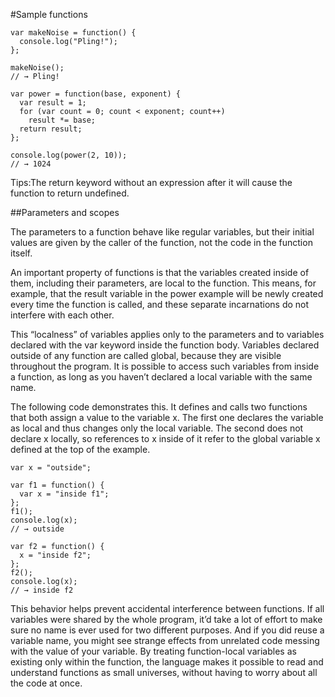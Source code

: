 #Sample functions
```
var makeNoise = function() {
  console.log("Pling!");
};

makeNoise();
// → Pling!

var power = function(base, exponent) {
  var result = 1;
  for (var count = 0; count < exponent; count++)
    result *= base;
  return result;
};

console.log(power(2, 10));
// → 1024
```
Tips:The return keyword without an expression after it will cause the function to return undefined.

##Parameters and scopes

The parameters to a function behave like regular variables, but their initial values are given by the caller of the function, not the code in the function itself.

An important property of functions is that the variables created inside of them, including their parameters, are local to the function. This means, for example, that the result variable in the power example will be newly created every time the function is called, and these separate incarnations do not interfere with each other.

This “localness” of variables applies only to the parameters and to variables declared with the var keyword inside the function body. Variables declared outside of any function are called global, because they are visible throughout the program. It is possible to access such variables from inside a function, as long as you haven’t declared a local variable with the same name.

The following code demonstrates this. It defines and calls two functions that both assign a value to the variable x. The first one declares the variable as local and thus changes only the local variable. The second does not declare x locally, so references to x inside of it refer to the global variable x defined at the top of the example.
```
var x = "outside";

var f1 = function() {
  var x = "inside f1";
};
f1();
console.log(x);
// → outside

var f2 = function() {
  x = "inside f2";
};
f2();
console.log(x);
// → inside f2
```
This behavior helps prevent accidental interference between functions. If all variables were shared by the whole program, it’d take a lot of effort to make sure no name is ever used for two different purposes. And if you did reuse a variable name, you might see strange effects from unrelated code messing with the value of your variable. By treating function-local variables as existing only within the function, the language makes it possible to read and understand functions as small universes, without having to worry about all the code at once.
